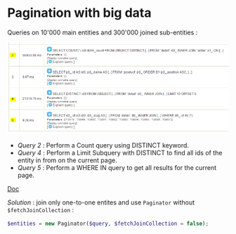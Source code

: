 Pagination with big data
========================

Queries on 10'000 main entities and 300'000 joined sub-entities :

![Queries on 10'000 main entities and 300'000 joined sub-entities](paginator-with-big-data.png)

- *Query 2* : Perform a Count query using DISTINCT keyword.
- *Query 4* : Perform a Limit Subquery with DISTINCT to find all ids of the entity in from on the current page.
- *Query 5* : Perform a WHERE IN query to get all results for the current page.

[Doc](http://doctrine-orm.readthedocs.org/en/latest/tutorials/pagination.html)

_Solution_ : join only one-to-one entites and use ``Paginator`` without ``$fetchJoinCollection`` :
 
```php
$entities = new Paginator($query, $fetchJoinCollection = false);
```
